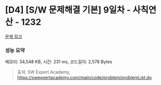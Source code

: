 # [D4] [S/W 문제해결 기본] 9일차 - 사칙연산 - 1232 

[문제 링크](https://swexpertacademy.com/main/code/problem/problemDetail.do?contestProbId=AV141J8KAIcCFAYD) 

### 성능 요약

메모리: 34,548 KB, 시간: 231 ms, 코드길이: 2,578 Bytes



> 출처: SW Expert Academy, https://swexpertacademy.com/main/code/problem/problemList.do